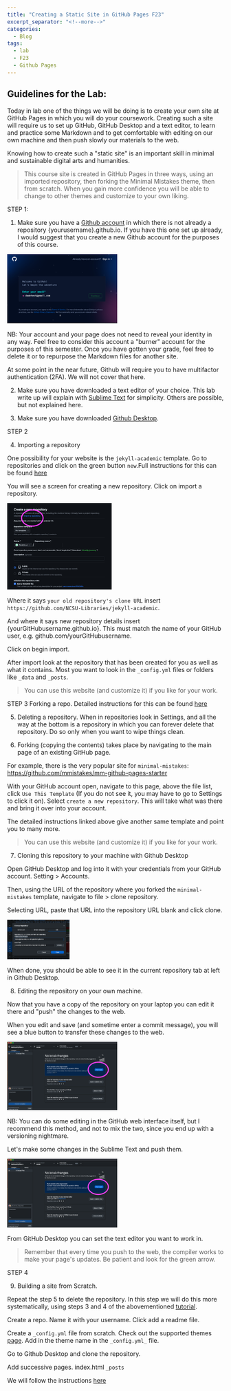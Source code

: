 ```yaml
---
title: "Creating a Static Site in GitHub Pages F23"
excerpt_separator: "<!--more-->"
categories:
  - Blog
tags:
  - lab
  - F23
  - Github Pages
---
```


## Guidelines for the Lab: 

Today in lab one of the things we will be doing is to create your own site at GitHub Pages in which you will do your coursework. Creating such a site will require us to set up GitHub, GitHub Desktop and a text editor, to learn and practice some Markdown and to get comfortable with editing on our own machine and then push slowly our materials to the web. 

Knowing how to create such a "static site" is an important skill in minimal and sustainable digital arts and humanities. 

> This course site is created in GitHub Pages in three ways, using an imported repository, then forking the Minimal Mistakes theme, then from scratch. When you gain more confidence you will be able to change to other themes and customize to your own liking.


STEP 1:

1.  Make sure you have a [Github account](https://github.com/signup) in which there is not already a repository {yourusername}.github.io.  If you have this one set up already, I would suggest that you create a new Github account for the purposes of this course. 

<img src="/assets/images/creatingacct.png" style="zoom:25%;" />

NB: Your account and your page does not need to reveal your identity in any way. Feel free to consider this account a "burner" account for the purposes of this semester. Once you have gotten your grade, feel free to delete it or to repurpose the Markdown files for another site. 

At some point in the near future, Github will require you to have multifactor authentication (2FA). We will not cover that here. 

2.  Make sure you have downloaded a text editor of your choice. This lab write up will explain with [Sublime Text](https://www.sublimetext.com/) for simplicity. Others are possible, but not explained here.

3.  Make sure you have downloaded [Github Desktop](https://desktop.github.com/). 

STEP 2 

4.   Importing a repository 

One possibility for your website is the `jekyll-academic` template. Go to repositories and click on the green button `new`.Full instructions for this can be found [here](https://ncsu-libraries.github.io/jekyll-academic-docs/) 

You will see a screen for creating a new repository. Click on import a repository. 

<img src="/assets/images/importrepo.png" style="zoom:25%;" />

Where it says `your old repository's clone URL` insert `https://github.com/NCSU-Libraries/jekyll-academic`.

And where it says new repository details insert {yourGitHubusername.github.io}. This must match the name of your GitHub user, e.g. github.com/yourGitHubusername.

Click on begin import. 

After import look at the repository that has been created for you as well as what it contains. Most you want to look in the `_config.yml` files or folders like `_data` and `_posts`.

> You can use this website (and customize it) if you like for your work. 


STEP 3  Forking a repo. Detailed instructions for this can be found [here](https://liamodwyer.github.io/github-pages/5-templates.html)

5.  Deleting a repository. When in repositories look in Settings, and all the way at the bottom is a repository in which you can forever delete that repository.  Do so only when you want to wipe things clean. 

6.  Forking (copying the contents) takes place by navigating to the main page of an existing GitHub page.

For example, there is the very popular site for `minimal-mistakes`: https://github.com/mmistakes/mm-github-pages-starter

With your GitHub account open, navigate to this page, above the file list, click `Use This Template` (If you do not see it, you may have to go to Settings to click it on). Select `create a new repository`. This will take what was there and bring it over into your account.

The detailed instructions linked above give another same template and point you to many more. 

> You can use this website (and customize it) if you like for your work. 


7.   Cloning this repository to your machine with Github Desktop

Open GitHub Desktop and log into it with your credentials from your GitHub account. Setting > Accounts. 

Then, using the URL of the repository where you forked the `minimal-mistakes` template, navigate to file > clone repository. 

Selecting URL, paste that URL into the repository URL blank and click clone. 

<img src="/assets/images/clonerepo.png" style="zoom:25%;" />

When done, you should be able to see it in the current repository tab at left in Github Desktop. 

8.  Editing the repository on your own machine. 

Now that you have a copy of the repository on your laptop you can edit it there and "push" the changes to the web. 

When you edit and save (and sometime enter a commit message), you will see a blue button to transfer these changes to the web. 

<img src="/assets/images/pushing.png" style="zoom:25%;" />

NB: You can do some editing in the GitHub web interface itself, but I recommend this method, and not to mix the two, since you end up with a versioning nightmare. 

Let's make some changes in the Sublime Text and push them. 

<img src="/assets/images/pushing.png" style="zoom:25%;" />

From GitHub Desktop you can set the text editor you want to work in. 

> Remember that every time you push to the web, the compiler works to make your page's updates.  Be patient and look for the green arrow. 

STEP 4 

9.  Building a site from Scratch. 

Repeat the step 5 to delete the repository. In this step we will do this more systematically, using steps 3 and 4 of the abovementioned [tutorial](https://liamodwyer.github.io/github-pages/3-jekyll.html).

Create a repo. Name it with your username. Click add a readme file. 

Create a `_config.yml` file from scratch. Check out the supported themes [page](https://pages.github.com/themes/). Add in the theme name in the `_config.yml_` file. 

Go to Github Desktop and clone the repository. 

Add successive pages. index.html `_posts`

We will follow the instructions [here](https://liamodwyer.github.io/github-pages/4-blog.html) 






